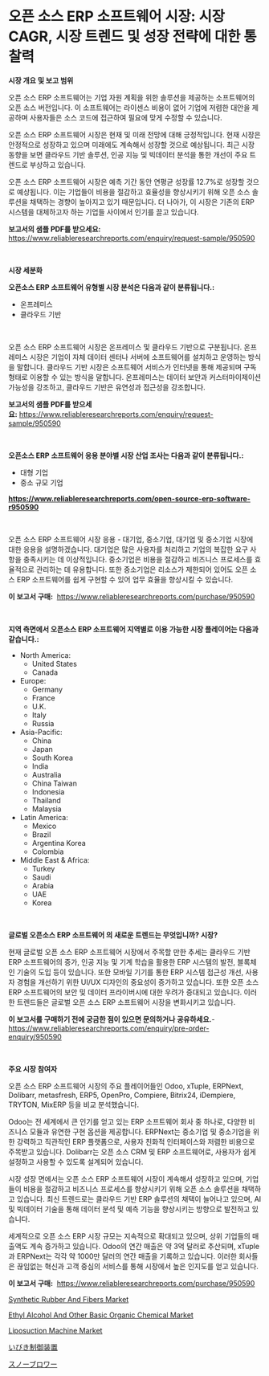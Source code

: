 <p><h1>오픈 소스 ERP 소프트웨어 시장: 시장 CAGR, 시장 트렌드 및 성장 전략에 대한 통찰력</h1></p><p><strong>시장 개요 및 보고 범위</strong></p>
<p><p>오픈 소스 ERP 소프트웨어는 기업 자원 계획을 위한 솔루션을 제공하는 소프트웨어의 오픈 소스 버전입니다. 이 소프트웨어는 라이센스 비용이 없어 기업에 저렴한 대안을 제공하며 사용자들은 소스 코드에 접근하여 필요에 맞게 수정할 수 있습니다.</p><p>오픈 소스 ERP 소프트웨어 시장은 현재 및 미래 전망에 대해 긍정적입니다. 현재 시장은 안정적으로 성장하고 있으며 미래에도 계속해서 성장할 것으로 예상됩니다. 최근 시장 동향을 보면 클라우드 기반 솔루션, 인공 지능 및 빅데이터 분석을 통한 개선이 주요 트렌드로 부상하고 있습니다.</p><p>오픈 소스 ERP 소프트웨어 시장은 예측 기간 동안 연평균 성장률 12.7%로 성장할 것으로 예상됩니다. 이는 기업들이 비용을 절감하고 효율성을 향상시키기 위해 오픈 소스 솔루션을 채택하는 경향이 높아지고 있기 때문입니다. 더 나아가, 이 시장은 기존의 ERP 시스템을 대체하고자 하는 기업들 사이에서 인기를 끌고 있습니다.</p></p>
<p><strong>보고서의 샘플 PDF를 받으세요:</strong> <a href="https://www.reliableresearchreports.com/enquiry/request-sample/950590">https://www.reliableresearchreports.com/enquiry/request-sample/950590</a></p>
<p>&nbsp;</p>
<p><strong>시장 세분화</strong></p>
<p><strong>오픈소스 ERP 소프트웨어 유형별 시장 분석은 다음과 같이 분류됩니다.:</strong></p>
<p><ul><li>온프레미스</li><li>클라우드 기반</li></ul></p>
<p>&nbsp;</p>
<p><p>오픈 소스 ERP 소프트웨어 시장은 온프레미스 및 클라우드 기반으로 구분됩니다. 온프레미스 시장은 기업이 자체 데이터 센터나 서버에 소프트웨어를 설치하고 운영하는 방식을 말합니다. 클라우드 기반 시장은 소프트웨어 서비스가 인터넷을 통해 제공되며 구독 형태로 이용할 수 있는 방식을 말합니다. 온프레미스는 데이터 보안과 커스터마이제이션 가능성을 강조하고, 클라우드 기반은 유연성과 접근성을 강조합니다.</p></p>
<p><strong>보고서의 샘플 PDF를 받으세요:</strong>&nbsp;<a href="https://www.reliableresearchreports.com/enquiry/request-sample/950590">https://www.reliableresearchreports.com/enquiry/request-sample/950590</a></p>
<p>&nbsp;</p>
<p><strong> 오픈소스 ERP 소프트웨어 응용 분야별 시장 산업 조사는 다음과 같이 분류됩니다.:</strong></p>
<p><ul><li>대형 기업</li><li>중소 규모 기업</li></ul></p>
<p><strong><a href="https://www.reliableresearchreports.com/open-source-erp-software-r950590">https://www.reliableresearchreports.com/open-source-erp-software-r950590</a></strong></p>
<p>&nbsp;</p>
<p><p>오픈 소스 ERP 소프트웨어 시장 응용 - 대기업, 중소기업, 대기업 및 중소기업 시장에 대한 응용을 설명하겠습니다. 대기업은 많은 사용자를 처리하고 기업의 복잡한 요구 사항을 충족시키는 데 이상적입니다. 중소기업은 비용을 절감하고 비즈니스 프로세스를 효율적으로 관리하는 데 유용합니다. 또한 중소기업은 리소스가 제한되어 있어도 오픈 소스 ERP 소프트웨어를 쉽게 구현할 수 있어 업무 효율을 향상시킬 수 있습니다.</p></p>
<p><strong>이 보고서 구매:</strong>&nbsp; <a href="https://www.reliableresearchreports.com/purchase/950590">https://www.reliableresearchreports.com/purchase/950590</a></p>
<p>&nbsp;</p>
<p><strong>지역 측면에서 오픈소스 ERP 소프트웨어 지역별로 이용 가능한 시장 플레이어는 다음과 같습니다.:</strong></p>
<p><ul>
    <li>
        North America:
        <ul>
            <li>United States</li>
            <li>Canada</li>
        </ul>
    </li>
    <li>
        Europe:
        <ul>
            <li>Germany</li>
            <li>France</li>
            <li>U.K.</li>
            <li>Italy</li>
            <li>Russia</li>
        </ul>
    </li>
    <li>
        Asia-Pacific:
        <ul>
            <li>China</li>
            <li>Japan</li>
            <li>South Korea</li>
            <li>India</li>
            <li>Australia</li>
            <li>China Taiwan</li>
            <li>Indonesia</li>
            <li>Thailand</li>
            <li>Malaysia</li>
        </ul>
    </li>
    <li>
        Latin America:
        <ul>
            <li>Mexico</li>
            <li>Brazil</li>
            <li>Argentina Korea</li>
            <li>Colombia</li>
        </ul>
    </li>
    <li>
        Middle East & Africa:
        <ul>
            <li>Turkey</li>
            <li>Saudi</li>
            <li>Arabia</li>
            <li>UAE</li>
            <li>Korea</li>
        </ul>
    </li>
    </ul></p>
<p>&nbsp;</p>
<p><strong>글로벌 오픈소스 ERP 소프트웨어 의 새로운 트렌드는 무엇입니까? 시장?</strong></p>
<p><p>현재 글로벌 오픈 소스 ERP 소프트웨어 시장에서 주목할 만한 추세는 클라우드 기반 ERP 소프트웨어의 증가, 인공 지능 및 기계 학습을 활용한 ERP 시스템의 발전, 블록체인 기술의 도입 등이 있습니다. 또한 모바일 기기를 통한 ERP 시스템 접근성 개선, 사용자 경험을 개선하기 위한 UI/UX 디자인의 중요성이 증가하고 있습니다. 또한 오픈 소스 ERP 소프트웨어의 보안 및 데이터 프라이버시에 대한 우려가 증대되고 있습니다. 이러한 트렌드들은 글로벌 오픈 소스 ERP 소프트웨어 시장을 변화시키고 있습니다.</p></p>
<p><strong>이 보고서를 구매하기 전에 궁금한 점이 있으면 문의하거나 공유하세요.</strong>- <a href="https://www.reliableresearchreports.com/enquiry/pre-order-enquiry/950590">https://www.reliableresearchreports.com/enquiry/pre-order-enquiry/950590</a></p>
<p>&nbsp;</p>
<p><strong>주요 시장 참여자</strong></p>
<p><p>오픈 소스 ERP 소프트웨어 시장의 주요 플레이어들인 Odoo, xTuple, ERPNext, Dolibarr, metasfresh, ERP5, OpenPro, Compiere, Bitrix24, iDempiere, TRYTON, MixERP 등을 비교 분석했습니다. </p><p>Odoo는 전 세계에서 큰 인기를 얻고 있는 ERP 소프트웨어 회사 중 하나로, 다양한 비즈니스 모듈과 유연한 구현 옵션을 제공합니다. ERPNext는 중소기업 및 중소기업을 위한 강력하고 직관적인 ERP 플랫폼으로, 사용자 친화적 인터페이스와 저렴한 비용으로 주목받고 있습니다. Dolibarr는 오픈 소스 CRM 및 ERP 소프트웨어로, 사용자가 쉽게 설정하고 사용할 수 있도록 설계되어 있습니다. </p><p>시장 성장 면에서는 오픈 소스 ERP 소프트웨어 시장이 계속해서 성장하고 있으며, 기업들이 비용을 절감하고 비즈니스 프로세스를 향상시키기 위해 오픈 소스 솔루션을 채택하고 있습니다. 최신 트렌드로는 클라우드 기반 ERP 솔루션의 채택이 늘어나고 있으며, AI 및 빅데이터 기술을 통해 데이터 분석 및 예측 기능을 향상시키는 방향으로 발전하고 있습니다.</p><p>세계적으로 오픈 소스 ERP 시장 규모는 지속적으로 확대되고 있으며, 상위 기업들의 매출액도 계속 증가하고 있습니다. Odoo의 연간 매출은 약 3억 달러로 추산되며, xTuple과 ERPNext는 각각 약 1000만 달러의 연간 매출을 기록하고 있습니다. 이러한 회사들은 끊임없는 혁신과 고객 중심의 서비스를 통해 시장에서 높은 인지도를 얻고 있습니다.</p></p>
<p><strong>이 보고서 구매:</strong>&nbsp;&nbsp;<a href="https://www.reliableresearchreports.com/purchase/950590">https://www.reliableresearchreports.com/purchase/950590</a></p>
<p><p><a href="https://issuu.com/reportprime-2/docs/synthetic-rubber-and-fibers-market-size-2030.pptx">Synthetic Rubber And Fibers Market</a></p><p><a href="https://issuu.com/reportprime-2/docs/ethyl-alcohol-and-other-basic-organic-chemical-mar">Ethyl Alcohol And Other Basic Organic Chemical Market</a></p><p><a href="https://github.com/nathandecarvalho/Market-Research-Report-List-3/blob/main/liposuction-machine-market.md">Liposuction Machine Market</a></p><p><a href="https://github.com/jkjreqjscoxx7/Market-Research-Report-List-2/blob/main/701735048157.md">いびき制御装置</a></p><p><a href="https://github.com/hilmi-2a/Market-Research-Report-List-1/blob/main/530759448158.md">スノーブロワー</a></p></p>
